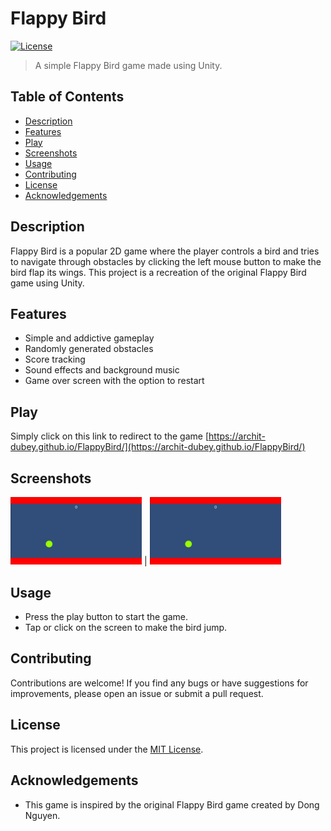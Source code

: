 # Flappy Bird

[![License](https://img.shields.io/badge/License-MIT-blue.svg)](https://opensource.org/licenses/MIT)

> A simple Flappy Bird game made using Unity.

## Table of Contents

- [Description](#description)
- [Features](#features)
- [Play](#play)
- [Screenshots](#screenshots)
- [Usage](#usage)
- [Contributing](#contributing)
- [License](#license)
- [Acknowledgements](#acknowledgements)

## Description

Flappy Bird is a popular 2D game where the player controls a bird and tries to navigate through obstacles by clicking the left mouse button to make the bird flap its wings. This project is a recreation of the original Flappy Bird game using Unity.

## Features

- Simple and addictive gameplay
- Randomly generated obstacles
- Score tracking
- Sound effects and background music
- Game over screen with the option to restart

## Play

Simply click on this link to redirect to the game [https://archit-dubey.github.io/FlappyBird/](https://archit-dubey.github.io/FlappyBird/)

## Screenshots

<img src="https://github.com/Archit-Dubey/FlappyBird/blob/main/Screenshots/1.png" width="210" /> | <img src="https://github.com/Archit-Dubey/FlappyBird/blob/main/Screenshots/1.png" width="210" />

## Usage

- Press the play button to start the game.
- Tap or click on the screen to make the bird jump.

## Contributing

Contributions are welcome! If you find any bugs or have suggestions for improvements, please open an issue or submit a pull request.

## License

This project is licensed under the [MIT License](https://opensource.org/licenses/MIT).

## Acknowledgements

- This game is inspired by the original Flappy Bird game created by Dong Nguyen.
